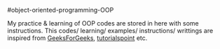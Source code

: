 #object-oriented-programming-OOP

My practice & learning of OOP codes are stored in here with some instructions. This codes/ learning/ examples/ instructions/ writtings are inspired from [GeeksForGeeks](https://www.geeksforgeeks.org/), [tutorialspoint](https://www.tutorialspoint.com/index.htm) etc.


